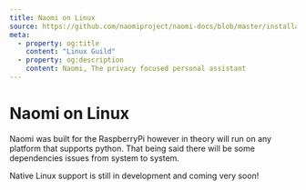 ```yaml
---
title: Naomi on Linux
source: https://github.com/naomiproject/naomi-docs/blob/master/installation/linux.md
meta:
  - property: og:title
    content: "Linux Guild"
  - property: og:description
    content: Naomi, The privacy focused personal assistant
---
```


# Naomi on Linux

Naomi was built for the RaspberryPi however in theory will run on any platform that supports python. That being said there will be some dependencies issues from system to system.

Native Linux support is still in development and coming very soon!

<DocPreviousVersions/>
<EditPageLink/>

